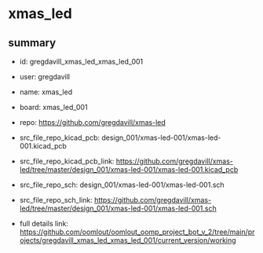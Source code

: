 # xmas_led
 
## summary 
* id: gregdavill_xmas_led_xmas_led_001
* user: gregdavill
* name: xmas_led
* board: xmas_led_001
* repo: https://github.com/gregdavill/xmas-led
* src_file_repo_kicad_pcb: design_001/xmas-led-001/xmas-led-001.kicad_pcb
* src_file_repo_kicad_pcb_link: https://github.com/gregdavill/xmas-led/tree/master/design_001/xmas-led-001/xmas-led-001.kicad_pcb


* src_file_repo_sch: design_001/xmas-led-001/xmas-led-001.sch
* src_file_repo_sch_link: https://github.com/gregdavill/xmas-led/tree/master/design_001/xmas-led-001/xmas-led-001.sch
* full details link: https://github.com/oomlout/oomlout_oomp_project_bot_v_2/tree/main/projects/gregdavill_xmas_led_xmas_led_001/current_version/working  






